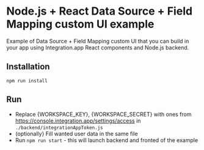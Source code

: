 # Node.js + React Data Source + Field Mapping custom UI example

Example of Data Source + Field Mapping custom UI that you can build in your app using Integration.app React components and Node.js backend.

## Installation
`npm run install`

## Run
- Replace {WORKSPACE_KEY}, {WORKSPACE_SECRET} with ones from https://console.integration.app/settings/access in `./backend/integrationAppToken.js`
- (optionally} Fill wanted user data in the same file
- Run `npm run start` - this will launch backend and fronted of the example
